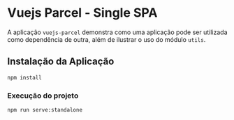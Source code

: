 # Vuejs Parcel - Single SPA
A aplicação `vuejs-parcel` demonstra como uma aplicação pode ser utilizada como dependência de outra, além de ilustrar o uso do módulo `utils`.

## Instalação da Aplicação
```bash
npm install
```

### Execução do projeto
```bash
npm run serve:standalone
```